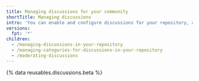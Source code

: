 ```yaml
---
title: Managing discussions for your community
shortTitle: Managing discussions
intro: 'You can enable and configure discussions for your repository, and you can use tools on {% data variables.product.product_name %} to moderate conversations among community members.'
versions:
  fpt: '*'
children:
  - /managing-discussions-in-your-repository
  - /managing-categories-for-discussions-in-your-repository
  - /moderating-discussions
---
```

{% data reusables.discussions.beta %}
